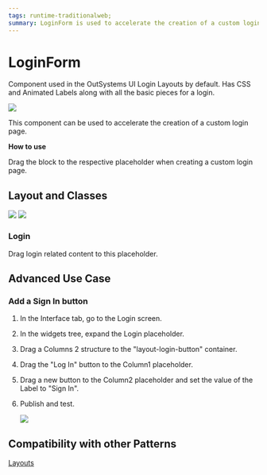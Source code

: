 ```yaml
---
tags: runtime-traditionalweb;
summary: LoginForm is used to accelerate the creation of a custom login page.
---
```


# LoginForm

Component used in the OutSystems UI Login Layouts by default. Has CSS and Animated Labels along with all the basic pieces for a login.

![](https://github.com/danielmarquespt/docs-product/tree/e7ea3f444d5129dab245c69ab72ae091554bc4fb/src/develop/ui/patterns/web/layout/images/loginform-image-3.png%3E)

This component can be used to accelerate the creation of a custom login page.

**How to use**

Drag the block to the respective placeholder when creating a custom login page.

## Layout and Classes

![](https://github.com/danielmarquespt/docs-product/tree/e7ea3f444d5129dab245c69ab72ae091554bc4fb/src/develop/ui/patterns/web/layout/images/loginform-image-1.png%3E) ![](https://github.com/danielmarquespt/docs-product/tree/e7ea3f444d5129dab245c69ab72ae091554bc4fb/src/develop/ui/patterns/web/layout/images/loginform-image-2.png%3E)

### Login

Drag login related content to this placeholder.

## Advanced Use Case

### Add a Sign In button

1. In the Interface tab, go to the Login screen.
2. In the widgets tree, expand the Login placeholder.
3. Drag a Columns 2 structure to the "layout-login-button" container.
4. Drag the "Log In" button to the Column1 placeholder.
5. Drag a new button to the Column2 placeholder and set the value of the Label to "Sign In".
6. Publish and test.

   ![](https://github.com/danielmarquespt/docs-product/tree/e7ea3f444d5129dab245c69ab72ae091554bc4fb/src/develop/ui/patterns/web/layout/images/loginform-image-4.png%3E)

## Compatibility with other Patterns

[Layouts](layout-login.md)

